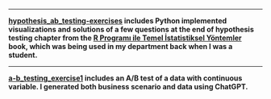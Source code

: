 ***
__[hypothesis_ab_testing-exercises](https://github.com/so24def/hypothesis_ab_testing-exercises/blob/main/hypothesis_testing_exercises.ipynb) includes Python implemented visualizations and solutions of a few questions at the end of hypothesis testing chapter from the [R Programı ile Temel İstatistiksel Yöntemler](https://avesis.hacettepe.edu.tr/yayin/18e9c952-293c-4e2e-8fd7-4c16fa514a2b/r-programi-ile-temel-istatistiksel-yontemler) book, which was being used in my department back when I was a student.__ 

***

__[a-b_testing_exercise1](https://github.com/so24def/hypothesis_ab_testing-exercises/blob/main/a-b_testing_exercise1.ipynb) includes an A/B test of a data with continuous variable. I generated both business scenario and data using ChatGPT.__
